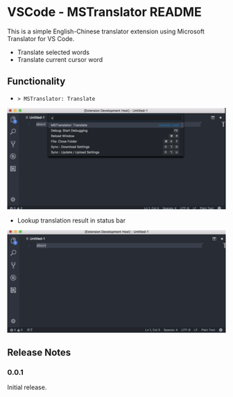# VSCode - MSTranslator README

This is a simple English-Chinese translator extension using Microsoft Translator for VS Code.

* Translate selected words
* Translate current cursor word

## Functionality

* `> MSTranslator: Translate`

![Type translate command](https://github.com/douglarek/mstranslator/raw/master/images/translate-command.png)

* Lookup translation result in status bar

![Translation result in status bar](https://github.com/douglarek/mstranslator/raw/master/images/translation-status.png)

## Release Notes

### 0.0.1

Initial release.
